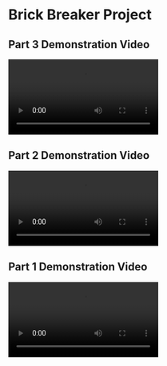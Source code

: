 # Brick Breaker Project

## Part 3 Demonstration Video
![Video showing the full game loop with scoring and UI implemented](/Videos/BrickBreaker_Part3_Demonstration.mp4)

## Part 2 Demonstration Video
![Video showing Brick Breaker implementation with new physics and bricks](/Videos/BrickBreaker_Part2_Demonstration.mp4)

## Part 1 Demonstration Video
![Video showing Part 1 of Brick Breaker implementation.](/Videos/BrickBreaker_Part1_Demonstration.mp4)